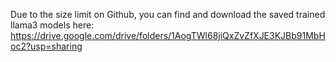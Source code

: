 Due to the size limit on Github, you can find and download the saved trained llama3 models here:
https://drive.google.com/drive/folders/1AogTWl68jiQxZvZfXJE3KJBb91MbHoc2?usp=sharing
